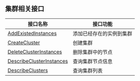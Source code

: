 ## 集群相关接口

| 接口名称 | 接口功能 |
|---------|---------|
| [AddExistedInstances](https://cloud.tencent.com/document/api/457/31865) | 添加已经存在的实例到集群 |
| [CreateCluster](https://cloud.tencent.com/document/api/457/34527) | 创建集群 |
| [DeleteClusterInstances](https://cloud.tencent.com/document/api/457/31864) | 删除集群中的节点 |
| [DescribeClusterInstances](https://cloud.tencent.com/document/api/457/31863) | 查询集群节点信息 |
| [DescribeClusters](https://cloud.tencent.com/document/api/457/31862) | 查询集群列表 |

